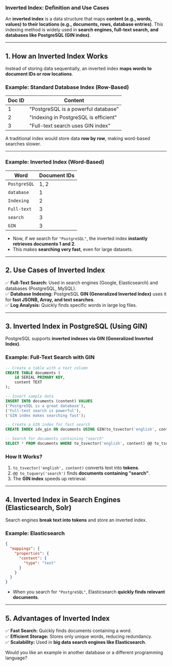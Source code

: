 ### **Inverted Index: Definition and Use Cases**  

An **inverted index** is a data structure that maps **content (e.g., words, values) to their locations (e.g., documents, rows, database entries)**. This indexing method is widely used in **search engines, full-text search, and databases like PostgreSQL (GIN index)**.

---

## **1. How an Inverted Index Works**  
Instead of storing data sequentially, an inverted index **maps words to document IDs or row locations**.

### **Example: Standard Database Index (Row-Based)**
| Doc ID | Content |
|--------|---------|
| 1 | "PostgreSQL is a powerful database" |
| 2 | "Indexing in PostgreSQL is efficient" |
| 3 | "Full-text search uses GIN index" |

A traditional index would store data **row by row**, making word-based searches slower.

---

### **Example: Inverted Index (Word-Based)**
| Word       | Document IDs |
|------------|-------------|
| `PostgreSQL`  | 1, 2 |
| `database`    | 1 |
| `Indexing`    | 2 |
| `Full-text`   | 3 |
| `search`      | 3 |
| `GIN`         | 3 |

- Now, if we search for `"PostgreSQL"`, the inverted index **instantly retrieves documents 1 and 2**.
- This makes **searching very fast**, even for large datasets.

---

## **2. Use Cases of Inverted Index**
✅ **Full-Text Search:** Used in search engines (Google, Elasticsearch) and databases (PostgreSQL, MySQL).  
✅ **Database Indexing:** PostgreSQL **GIN (Generalized Inverted Index)** uses it for **fast JSONB, Array, and text searches**.  
✅ **Log Analysis:** Quickly finds specific words in large log files.  

---

## **3. Inverted Index in PostgreSQL (Using GIN)**
PostgreSQL supports **inverted indexes via GIN (Generalized Inverted Index)**.

### **Example: Full-Text Search with GIN**
```sql
-- Create a table with a text column
CREATE TABLE documents (
    id SERIAL PRIMARY KEY,
    content TEXT
);

-- Insert sample data
INSERT INTO documents (content) VALUES
('PostgreSQL is a great database'),
('Full-text search is powerful'),
('GIN index makes searching fast');

-- Create a GIN index for fast search
CREATE INDEX idx_gin ON documents USING GIN(to_tsvector('english', content));

-- Search for documents containing "search"
SELECT * FROM documents WHERE to_tsvector('english', content) @@ to_tsquery('search');
```
### **How It Works?**
1. `to_tsvector('english', content)` converts text into **tokens**.
2. `@@ to_tsquery('search')` finds **documents containing "search"**.
3. The **GIN index** speeds up retrieval.

---

## **4. Inverted Index in Search Engines (Elasticsearch, Solr)**
Search engines **break text into tokens** and store an inverted index.

### **Example: Elasticsearch**
```json
{
  "mappings": {
    "properties": {
      "content": {
        "type": "text"
      }
    }
  }
}
```
- When you search for `"PostgreSQL"`, Elasticsearch **quickly finds relevant documents**.

---

## **5. Advantages of Inverted Index**
✅ **Fast Search:** Quickly finds documents containing a word.  
✅ **Efficient Storage:** Stores only unique words, reducing redundancy.  
✅ **Scalability:** Used in **big data search engines like Elasticsearch**.

Would you like an example in another database or a different programming language?